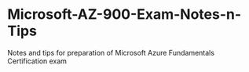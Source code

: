 # Microsoft-AZ-900-Exam-Notes-n-Tips
Notes and tips for preparation of Microsoft Azure Fundamentals Certification exam
